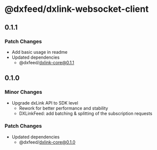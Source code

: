 # @dxfeed/dxlink-websocket-client

## 0.1.1

### Patch Changes

- Add basic usage in readme
- Updated dependencies
  - @dxfeed/dxlink-core@0.1.1

## 0.1.0

### Minor Changes

- Upgrade dxLink API to SDK level
  - Rework for better performance and stability
  - DXLinkFeed: add batching & splitting of the subscription requests

### Patch Changes

- Updated dependencies
  - @dxfeed/dxlink-core@0.1.0
